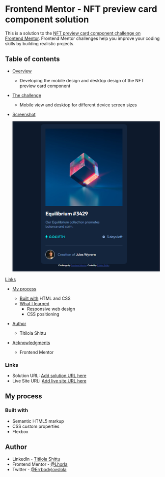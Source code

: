 # Frontend Mentor - NFT preview card component solution

This is a solution to the [NFT preview card component challenge on Frontend Mentor](https://www.frontendmentor.io/challenges/nft-preview-card-component-SbdUL_w0U). Frontend Mentor challenges help you improve your coding skills by building realistic projects. 

## Table of contents

- [Overview](#the-overview)
  - Developing the mobile design and desktop design of the NFT preview card component

- [The challenge](#the-challenge)
  - Mobile view and desktop for different device screen sizes

- [Screenshot](#screenshot)

  ![](./images/Nft-preview-card-screenshot.png)

[Links](#links)

- [My process](#my-process)
  - [Built with](#built-with)
    HTML and CSS
  - [What I learned](#what-i-learned)
    - Responsive web design
    - CSS positioning

- [Author](#author)
  - Titilola Shittu
- [Acknowledgments](#acknowledgments)
  - Frontend Mentor


### Links

- Solution URL: [Add solution URL here](https://your-solution-url.com)
- Live Site URL: [Add live site URL here](https://your-live-site-url.com)

## My process

### Built with

- Semantic HTML5 markup
- CSS custom properties
- Flexbox

## Author

- LinkedIn - [Titilola Shittu](https://www.linkedin.com/in/titilolashittu/)
- Frontend Mentor - [@Lhorla](https://www.frontendmentor.io/profile/lhorla)
- Twitter - [@Errbodylovslola](https://www.twitter.com/errbodylovslola)
